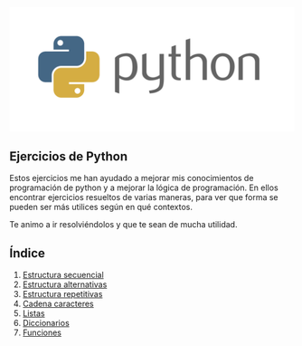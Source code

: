 <p align="center">
    <a href="https://www.python.org/">
        <img src="resources\python.png" alt="python">
    </a>
</p>

## Ejercicios de Python
Estos ejercicios me han ayudado a mejorar mis conocimientos de programación de python y a mejorar la lógica de programación. En ellos encontrar ejercicios resueltos de varias maneras, para ver que forma se pueden ser más utilices según en qué contextos.

Te animo a ir resolviéndolos y que te sean de mucha utilidad.

## Índice
1. [Estructura secuencial](1_estructura_secuencial)
2. [Estructura alternativas](2_estructura_alternativas)
3. [Estructura repetitivas](3_estructura_repetitivas)
4. [Cadena caracteres](4_cadena_caracteres)
5. [Listas](5_listas)
6. [Diccionarios](6_diccionario)
7. [Funciones](7_funciones)

